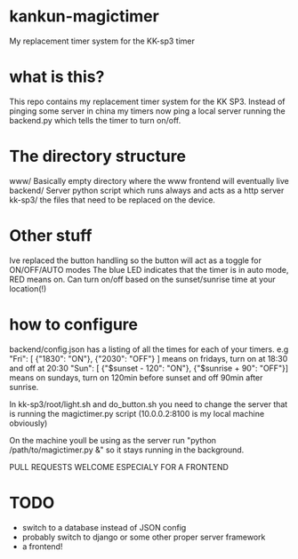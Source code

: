 # kankun-magictimer
My replacement timer system for the KK-sp3 timer

# what is this?
This repo contains my replacement timer system for the KK SP3. 
Instead of pinging some server in china my timers now ping a local server running the backend.py
which tells the timer to turn on/off.

# The directory structure
www/ Basically empty directory where the www frontend will eventually live
backend/ Server python script which runs always and acts as a http server
kk-sp3/ the files that need to be replaced on the device.

# Other stuff
Ive replaced the button handling so the button will act as a toggle for ON/OFF/AUTO modes
The blue LED indicates that the timer is in auto mode, RED means on.
Can turn on/off based on the sunset/sunrise time at your location(!)

# how to configure
backend/config.json has a listing of all the times for each of your timers. 
e.g "Fri": [ {"1830": "ON"}, {"2030": "OFF"} ] means on fridays, turn on at 18:30 and off at 20:30
"Sun": [ {"$sunset - 120": "ON"}, {"$sunrise + 90": "OFF"}] means on sundays, turn on 120min before sunset and off 90min after sunrise.

In kk-sp3/root/light.sh and do_button.sh you need to change the server that is running the magictimer.py script (10.0.0.2:8100 is my local machine obviously)

On the machine youll be using as the server run "python /path/to/magictimer.py <port number>&" so it stays running in the background.

PULL REQUESTS WELCOME ESPECIALY FOR A FRONTEND

# TODO
* switch to a database instead of JSON config
* probably switch to django or some other proper server framework
* a frontend!
